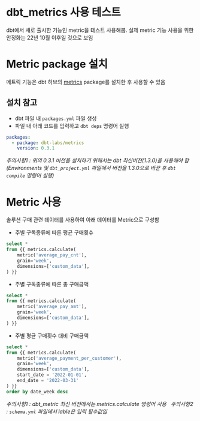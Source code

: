 # dbt_metrics 사용 테스트
dbt에서 새로 출시한 기능인 metric을 테스트 사용해봄. 실제 metric 기능 사용을 위한 안정화는 22년 10월 이후일 것으로 보임 

# Metric package 설치
메트릭 기능은 dbt 허브의 [metrics](https://hub.getdbt.com/) package를 설치한 후 사용할 수 있음
## 설치 참고
* dbt 파일 내 `packages.yml` 파일 생성
* 파일 내 아래 코드를 입력하고 `dbt deps` 명령어 실행
```yaml
packages:
  - package: dbt-labs/metrics
    version: 0.3.1
```
*주의사항1 : 위의 0.3.1 버전을 설치하기 위해서는 dbt 최신버전(1.3.0)을 사용해야 함*&nbsp;
*(Environments 및 `dbt_project.yml` 파일에서 버전을 1.3.0으로 바꾼 후 `dbt compile` 명령어 실행)*

# Metric 사용
솔루션 구매 관련 데이터를 사용하여 아래 데이터를 Metric으로 구성함
* 주별 구독종류에 따른 평균 구매횟수
```sql
select * 
from {{ metrics.calculate(
    metric('average_pay_cnt'),
    grain='week',
    dimensions=['custom_data'],
) }}
```
* 주별 구독종류에 따른 총 구매금액
```sql
select * 
from {{ metrics.calculate(
    metric('average_pay_amt'),
    grain='week',
    dimensions=['custom_data'],
) }}
```
* 주별 평균 구매횟수 대비 구매금액
```sql
select * 
from {{ metrics.calculate(
    metric('average_payment_per_customer'), 
    grain='week',
    dimensions=['custom_data'],
    start_date = '2022-01-01',
    end_date = '2022-03-31'
) }}
order by date_week desc
```

*주의사항1 : dbt_metric 최신 버전에서는 metrics.calculate 명령어 사용* &nbsp;
*주의사항2 : `schema.yml` 파일에서 lable은 입력 필수값임* &nbsp;






